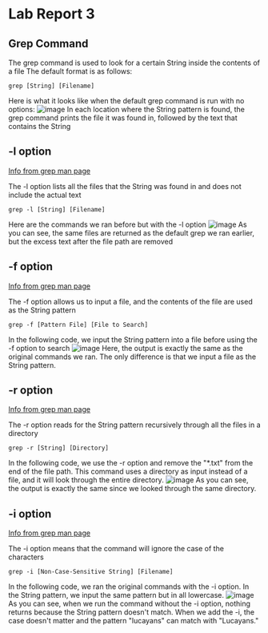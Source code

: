 # **Lab Report 3**

## Grep Command
The grep command is used to look for a certain String inside the contents of a file
The default format is as follows:
```
grep [String] [Filename]
```
Here is what it looks like when the default grep command is run with no options:
![image](https://user-images.githubusercontent.com/66804382/218346159-8fc7eb91-0e48-4fe3-b3ad-1ecbd74c4b3f.png)
In each location where the String pattern is found, the grep command prints the file it was found in, followed by the text that contains the String

## -l option
[Info from grep man page](https://linuxcommand.org/lc3_man_pages/grep1.html)

The -l option lists all the files that the String was found in and does not include the actual text
```
grep -l [String] [Filename]
```
Here are the commands we ran before but with the -l option
![image](https://user-images.githubusercontent.com/66804382/218346408-59c4a8dd-d580-4707-aa4f-ba1f3e72e3f7.png)
As you can see, the same files are returned as the default grep we ran earlier, but the excess text after the file path are removed

## -f option
[Info from grep man page](https://linuxcommand.org/lc3_man_pages/grep1.html)

The -f option allows us to input a file, and the contents of the file are used as the String pattern
```
grep -f [Pattern File] [File to Search]
```
In the following code, we input the String pattern into a file before using the -f option to search
![image](https://user-images.githubusercontent.com/66804382/218346593-e8513cf5-4b94-4302-84c5-4dd8c0a5ba01.png)
Here, the output is exactly the same as the original commands we ran. The only difference is that we input a file as the String pattern.

## -r option
[Info from grep man page](https://linuxcommand.org/lc3_man_pages/grep1.html)

The -r option reads for the String pattern recursively through all the files in a directory
```
grep -r [String] [Directory]
```
In the following code, we use the -r option and remove the "\*.txt" from the end of the file path. This command uses a directory as input instead of a file, and it will look through the entire directory.
![image](https://user-images.githubusercontent.com/66804382/218346768-a293d8c1-89a4-4b62-9a34-13b47dde84ec.png)
As you can see, the output is exactly the same since we looked through the same directory.

## -i option
[Info from grep man page](https://linuxcommand.org/lc3_man_pages/grep1.html)

The -i option means that the command will ignore the case of the characters
```
grep -i [Non-Case-Sensitive String] [Filename]
```
In the following code, we ran the original commands with the -i option. In the String pattern, we input the same pattern but in all lowercase.
![image](https://user-images.githubusercontent.com/66804382/218346916-55d47396-b288-4461-80aa-ed14fe448bb8.png)
As you can see, when we run the command without the -i option, nothing returns because the String pattern doesn't match. When we add the -i, the case doesn't matter and the pattern "lucayans" can match with "Lucayans."



